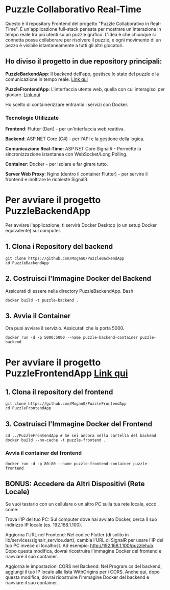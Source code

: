 # Puzzle Collaborativo Real-Time

Questo è il repository Frontend del progetto "Puzzle Collaborativo in Real-Time". È un'applicazione full-stack pensata per mostrare un'interazione in tempo reale tra più utenti su un puzzle grafico.
L'idea è che chiunque si connetta possa collaborare per risolvere il puzzle, e ogni movimento di un pezzo è visibile istantaneamente a tutti gli altri giocatori.

## Ho diviso il progetto in due repository principali:

**PuzzleBackendApp**: Il backend dell'app, gestisce lo stato del puzzle e la comunicazione in tempo reale. [Link qui](https://github.com/Mogan0/PuzzleBackendApp)

**PuzzleFrontendApp**: L'interfaccia utente web, quella con cui interagisci per giocare. [Link qui](https://github.com/Mogan0/PuzzleFrontendApp/)

Ho scelto di containerizzare entrambi i servizi con Docker.

### Tecnologie Utilizzate

**Frontend**: Flutter (Dart) - per un'interfaccia web reattiva.

**Backend**: ASP.NET Core (C#) - per l'API e la gestione della logica.

**Comunicazione Real-Time**: ASP.NET Core SignalR - Permette la sincronizzazione istantanea con WebSocket/Long Polling.

**Container**: Docker - per isolare e far girare tutto.

**Server Web Proxy**: Nginx (dentro il container Flutter) - per servire il frontend e inoltrare le richieste SignalR.

# Per avviare il progetto PuzzleBackendApp

Per avviare l'applicazione, ti servirà Docker Desktop (o un setup Docker equivalente) sul computer.

## 1. Clona i Repository del backend

    git clone https://github.com/Mogan0/PuzzleBackendApp
    cd PuzzleBackendApp

## 2. Costruisci l'Immagine Docker del Backend

Assicurati di essere nella directory PuzzleBackendApp.
Bash

    docker build -t puzzle-backend .

## 3. Avvia il Container

Ora puoi avviare il servizio. Assicurati che la porta 5000.

    docker run -d -p 5000:5000 --name puzzle-backend-container puzzle-backend


# Per avviare il progetto PuzzleFrontendApp [Link qui](https://github.com/Mogan0/PuzzleFrontendApp/)

## 1. Clona il repository del frontend
    git clone https://github.com/Mogan0/PuzzleFrontendApp
    cd PuzzleFrontendApp

## 3. Costruisci l'Immagine Docker del Frontend

    cd ../PuzzleFrontendApp # Se sei ancora nella cartella del backend
    docker build --no-cache -t puzzle-frontend .

### Avvia il container del frontend
    docker run -d -p 80:80 --name puzzle-frontend-container puzzle-frontend


## BONUS: Accedere da Altri Dispositivi (Rete Locale)

Se vuoi testarlo con un cellulare o un altro PC sulla tua rete locale, ecco come:

Trova l'IP del tuo PC: Sul computer dove hai avviato Docker, cerca il suo indirizzo IP locale (es. 192.168.1.100).

Aggiorna l'URL nel Frontend: Nel codice Flutter (di solito in lib/services/signalr_service.dart), cambia l'URL di SignalR per usare l'IP del tuo PC invece di localhost. Ad esempio: http://192.168.1.100/puzzlehub.
Dopo questa modifica, dovrai ricostruire l'immagine Docker del frontend e riavviare il suo container.

Aggiorna le impostazioni CORS nel Backend: Nel Program.cs del backend, aggiungi il tuo IP locale alla lista WithOrigins per i CORS.
Anche qui, dopo questa modifica, dovrai ricostruire l'immagine Docker del backend e riavviare il suo container.
